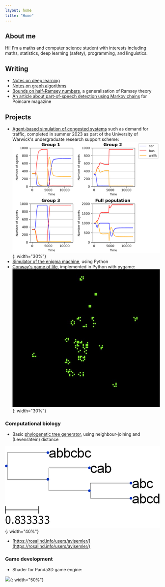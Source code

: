 ```yaml
---
layout: home
title: "Home"
---
```


## About me

Hi! I'm a maths and computer science student with interests including maths, statistics,
deep learning (safety), programming, and linguistics.

## Writing

 - [Notes on deep learning](/nnnotes/)
 - [Notes on graph algorithms](/files/graphtheory.pdf)
 - [Bounds on half-Ramsey numbers](/files/Probabilistic_Ramsey_Numbers.pdf), a generalisation of Ramsey theory
 - [An article about part-of-speech detection using Markov chains](https://issuu.com/poincaremagazine/docs/issue_1) for Poincare magazine


## Projects
 - [Agent-based simulation of congested systems](https://github.com/avisemler/agent_simulation) such as demand for traffic, completed in summer 2023 as part of the University of Warwick's undergraduate research support scheme:
![Agent Plot](/agent_plot.png){: width="30%"}
 - [Simulator of the enigma machine](https://github.com/avisemler/enigma_simulator), using Python
 - [Conway's game of life](https://github.com/avisemler/game_of_life), implemented in Python with pygame:
![Game of Life Screenshot](/files/screenshot.jpg){: width="30%"}

### Computational biology

 - Basic [phylogenetic tree generator](https://github.com/avisemler/Phylogeny), using neighbour-joining and (Levenshtein) distance

![Tree](/files/mytree.png){: width="40%"}

 - [https://rosalind.info/users/avisemler/](https://rosalind.info/users/avisemler/)


### Game development
 - Shader for Panda3D game engine:
 
 ![](https://raw.githubusercontent.com/typewriter1/physically-based-panda/master/car.jpg){: width="50%"}



